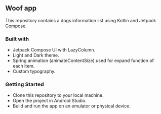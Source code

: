 ## Woof app
This repository contains a dogs information list using Kotlin and Jetpack Compose.
### Built with
- Jetpack Compose UI with LazyColumn.
- Light and Dark theme.
- Spring animation (animateContentSize) used for expand function of each item.
- Custom typography.
### Getting Started
- Clone this repository to your local machine.
- Open the project in Android Studio.
- Build and run the app on an emulator or physical device.
